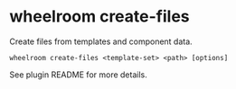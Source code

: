 # wheelroom create-files

Create files from templates and component data.

```
wheelroom create-files <template-set> <path> [options]
```

See plugin README for more details.